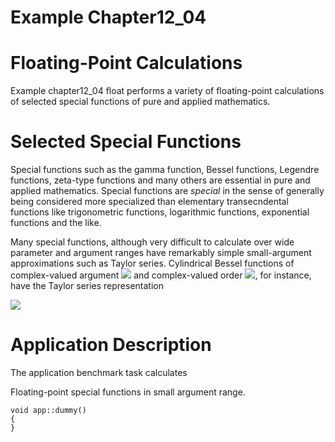# Example Chapter12_04
# Floating-Point Calculations

Example chapter12_04 float performs a variety of floating-point
calculations of selected special functions of pure and applied
mathematics.

# Selected Special Functions

Special functions such as the gamma function, Bessel functions,
Legendre functions, zeta-type functions and many others
are essential in pure and applied mathematics.
Special functions are _special_ in the sense of generally
being considered more specialized than elementary
transecndental functions like trigonometric functions,
logarithmic functions, exponential functions and the like.

Many special functions, although very difficult to calculate
over wide parameter and argument ranges have remarkably
simple small-argument approximations such as Taylor series.
Cylindrical Bessel functions of complex-valued argument
<img src="https://render.githubusercontent.com/render/math?math={z}">
and complex-valued order
<img src="https://render.githubusercontent.com/render/math?math={\nu}">,
for instance, have the Taylor series representation

<img src="https://render.githubusercontent.com/render/math?math=J_{\nu}(z)=(\frac{1}{2}z)^{\nu}{\sum_{k\,=\,0}^{\infty}}\frac{((-z/4)^{2})^{k}}{k!\,\Gamma({\nu}+k+1)}">

# Application Description

The application benchmark task calculates

Floating-point special functions in small argument range.

```
void app::dummy()
{
}
```
